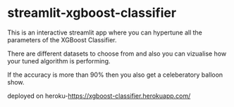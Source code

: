 # streamlit-xgboost-classifier

This is an interactive streamlit app where you can hypertune all the parameters of the XGBoost Classifier.

There are different datasets to choose from and also you can vizualise how your tuned algorithm is performing.

If the accuracy is more than 90% then you also get a celeberatory balloon show.

deployed on heroku-https://xgboost-classifier.herokuapp.com/
